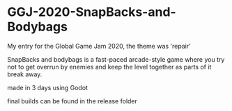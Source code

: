 # GGJ-2020-SnapBacks-and-Bodybags
My entry for the Global Game Jam 2020, the theme was 'repair'

SnapBacks and bodybags is a fast-paced arcade-style game where you try not to get overrun by enemies and keep the level together as parts of it break away.

made in 3 days using Godot

final builds can be found in the release folder
